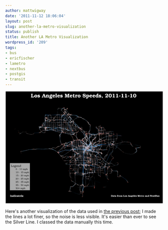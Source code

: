 ```yaml
---
author: mattwigway
date: '2011-11-12 18:06:04'
layout: post
slug: another-la-metro-visualization
status: publish
title: Another LA Metro Visualization
wordpress_id: '209'
tags:
- bus
- ericfischer
- lametro
- nextbus
- postgis
- transit
---
```


[![](/a/2011-11-12-another-la-metro-visualization/metro2011-11-10_manual-thumb.png)](/a/2011-11-12-another-la-metro-visualization/metro2011-11-10_manual.png)

Here's another visualization of the data used in [the previous post](/2011/11/12/making-transit-travel-speed-maps-with-open-source-gis/); I made the lines a lot finer, so the noise is less visible. It's easier than ever to see the Silver Line. I classed the data manually this time.

